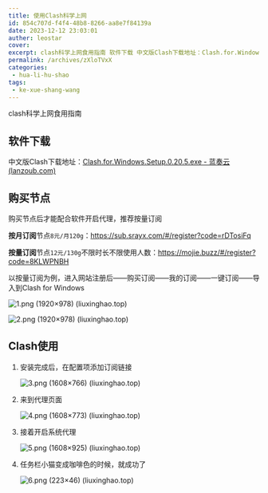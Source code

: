 ```yaml
---
title: 使用Clash科学上网
id: 854c707d-f4f4-48b8-8266-aa8e7f84139a
date: 2023-12-12 23:03:01
auther: leostar
cover:
excerpt: clash科学上网食用指南 软件下载 中文版Clash下载地址：Clash.for.Windows.Setup.0.20.5.exe - 蓝奏云 (lanzoub.com) 购买节点 购买节点后才能配合软件开启代理，推荐按量订阅 按月订阅节点8元/月120g：https//sub.srayx.co
permalink: /archives/zXloTVxX
categories:
 - hua-li-hu-shao
tags:
 - ke-xue-shang-wang
---
```


clash科学上网食用指南

## 软件下载

中文版Clash下载地址：[Clash.for.Windows.Setup.0.20.5.exe - 蓝奏云 (lanzoub.com)](https://wwp.lanzoub.com/i7FB10dicexg)

## 购买节点

购买节点后才能配合软件开启代理，推荐按量订阅

**按月订阅**节点`8元/月120g`：https://sub.srayx.com/#/register?code=rDTosiFq

**按量订阅**节点`12元/130g`不限时长不限使用人数：https://mojie.buzz/#/register?code=8KLWPNBH

以按量订阅为例，进入网站注册后——购买订阅——我的订阅——一键订阅——导入到Clash for Windows

![1.png (1920×978) (liuxinghao.top)](https://img.leostar.top/study/1.png)

![2.png (1920×978) (liuxinghao.top)](https://img.leostar.top/study/2.png)

## Clash使用

1. 安装完成后，在配置项添加订阅链接

   ![3.png (1608×766) (liuxinghao.top)](https://img.leostar.top/study/3.png)

2. 来到代理页面

   ![4.png (1608×773) (liuxinghao.top)](https://img.leostar.top/study/4.png)

3. 接着开启系统代理

   ![5.png (1608×925) (liuxinghao.top)](https://img.leostar.top/study/5.png)

4. 任务栏小猫变成咖啡色的时候，就成功了

   ![6.png (223×46) (liuxinghao.top)](https://img.leostar.top/study/6.png)
